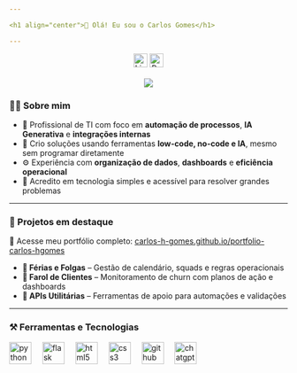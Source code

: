 ```yaml
---

<h1 align="center">👋 Olá! Eu sou o Carlos Gomes</h1>

---
```


<div align="center">
  <a href="https://www.linkedin.com/in/carlos-he-gomes" target="_blank"><img src="https://img.shields.io/static/v1?message=LinkedIn&logo=linkedin&label=&color=0077B5&logoColor=white&labelColor=&style=for-the-badge" height="25" alt="LinkedIn Badge"/></a>
  <a href="https://carlos-h-gomes.github.io/portfolio-carlos-hgomes/" target="_blank"><img src="https://img.shields.io/badge/🌐 Meu%20Portfólio-0A66C2?style=for-the-badge" height="25" alt="Portfolio Badge"/></a>


</div>

<br/>

<div align="center">
  <img src="https://visitor-badge.laobi.icu/badge?page_id=carlos-h-gomes" />
</div>

### 👨‍💻 Sobre mim

- 💼 Profissional de TI com foco em **automação de processos**, **IA Generativa** e **integrações internas**  
- 🧠 Crio soluções usando ferramentas **low-code, no-code e IA**, mesmo sem programar diretamente  
- ⚙️ Experiência com **organização de dados**, **dashboards** e **eficiência operacional**  
- 🚀 Acredito em tecnologia simples e acessível para resolver grandes problemas

---

### 📌 Projetos em destaque

🔗 Acesse meu portfólio completo: [carlos-h-gomes.github.io/portfolio-carlos-hgomes](https://carlos-h-gomes.github.io/portfolio-carlos-hgomes/)

- **📆 Férias e Folgas** – Gestão de calendário, squads e regras operacionais  
- **🚨 Farol de Clientes** – Monitoramento de churn com planos de ação e dashboards  
- **🧰 APIs Utilitárias** – Ferramentas de apoio para automações e validações

---

### ⚒️ Ferramentas e Tecnologias

<div align="left">
  <img src="https://cdn.jsdelivr.net/gh/devicons/devicon/icons/python/python-original.svg" height="40" alt="python" />
  <img width="12" />
  <img src="https://cdn.jsdelivr.net/gh/devicons/devicon/icons/flask/flask-original.svg" height="40" alt="flask" />
  <img width="12" />
  <img src="https://cdn.jsdelivr.net/gh/devicons/devicon/icons/html5/html5-original.svg" height="40" alt="html5" />
  <img width="12" />
  <img src="https://cdn.jsdelivr.net/gh/devicons/devicon/icons/css3/css3-original.svg" height="40" alt="css3" />
  <img width="12" />
  <img src="https://cdn.jsdelivr.net/gh/devicons/devicon/icons/github/github-original.svg" height="40" alt="github" />
  <img width="12" />
  <img src="https://img.icons8.com/color/48/000000/chatgpt.png" height="40" alt="chatgpt" />
</div>



